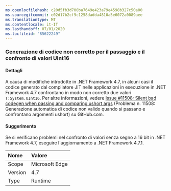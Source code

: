 ```yaml
---
ms.openlocfilehash: c20d5fb3d700ba7649e423a79e4598b327c50a00
ms.sourcegitcommit: e02d17b2cf9c1258dadda4810a5e6072a0089aee
ms.translationtype: MT
ms.contentlocale: it-IT
ms.lasthandoff: 07/01/2020
ms.locfileid: "85622249"
---
```

### <a name="incorrect-code-generation-when-passing-and-comparing-uint16-values"></a>Generazione di codice non corretto per il passaggio e il confronto di valori UInt16

#### <a name="details"></a>Dettagli

A causa di modifiche introdotte in .NET Framework 4.7, in alcuni casi il codice generato dal compilatore JIT nelle applicazioni in esecuzione in .NET Framework 4.7 confrontano in modo non corretto due valori <code>T:System.UInt16</code>. Per altre informazioni, vedere [Issue #11508: Silent bad codegen when passing and comparing ushort args](https://github.com/dotnet/coreclr/issues/11508) (Problema n. 11508: Generazione automatica di codice non valido quando si passano e confrontano argomenti ushort) su GitHub.com.

#### <a name="suggestion"></a>Suggerimento

Se si verificano problemi nel confronto di valori senza segno a 16 bit in .NET Framework 4.7, eseguire l'aggiornamento a .NET Framework 4.7.1.

| Nome    | Valore       |
|:--------|:------------|
| Scope   |Microsoft Edge|
|Version|4.7|
|Type|Runtime|
